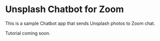 # Unsplash Chatbot for Zoom

This is a sample Chatbot app that sends Unsplash photos to Zoom chat.

Tutorial coming soon.

<!-- [Click here to follow the tutorial on our docs.]() -->
